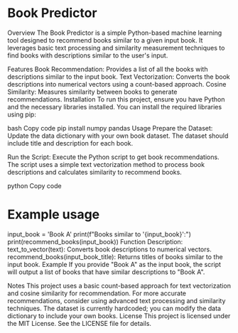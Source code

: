 
# Book Predictor

Overview
The Book Predictor is a simple Python-based machine learning tool designed to recommend books similar to a given input book. It leverages basic text processing and similarity measurement techniques to find books with descriptions similar to the user's input.

Features
Book Recommendation: Provides a list of all the books with descriptions similar to the input book.
Text Vectorization: Converts  the book descriptions into numerical vectors using a count-based approach.
Cosine Similarity: Measures similarity between books to generate recommendations.
Installation
To run this project, ensure you have Python and the necessary libraries installed. You can install the required libraries using pip:

bash
Copy code
pip install numpy pandas
Usage
Prepare the Dataset: Update the data dictionary with your own book dataset. The dataset should include title and description for each book.

Run the Script: Execute the Python script to get book recommendations. The script uses a simple text vectorization method to process book descriptions and calculates similarity to recommend books.

python
Copy code
# Example usage
input_book = 'Book A'
print(f"Books similar to '{input_book}':")
print(recommend_books(input_book))
Function Description:
text_to_vector(text): Converts book descriptions to numerical vectors.
recommend_books(input_book_title): Returns titles of books similar to the input book.
Example
If you provide "Book A" as the input book, the script will output a list of books that have similar descriptions to "Book A".

Notes
This project uses a basic count-based approach for text vectorization and cosine similarity for recommendation. For more accurate recommendations, consider using advanced text processing and similarity techniques.
The dataset is currently hardcoded; you can modify the data dictionary to include your own books.
License
This project is licensed under the MIT License. See the LICENSE file for details.

